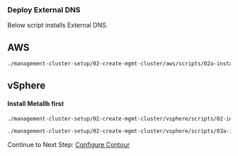 
### Deploy External DNS
Below script installs External DNS.

## AWS

```bash
./management-cluster-setup/02-create-mgmt-cluster/aws/scripts/02a-install-external-dns.sh
```

## vSphere

#### Install Metallb first
```bash
./management-cluster-setup/02-create-mgmt-cluster/vsphere/scripts/02-install-metallb.sh
```

```bash
./management-cluster-setup/02-create-mgmt-cluster/vsphere/scripts/03a-install-external-dns.sh
```
Continue to Next Step: [Configure Contour](03_configure_contour.md)
